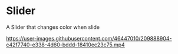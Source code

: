 # Slider

A Slider that changes color when slide


https://user-images.githubusercontent.com/46447010/209888904-c42f7740-e338-4d60-bddd-18410ec23c75.mp4

